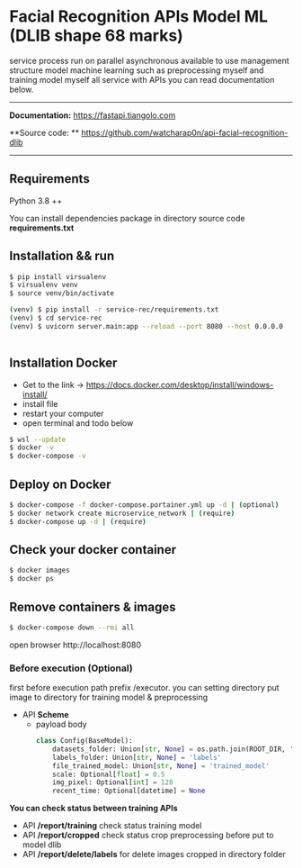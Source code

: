 # Facial Recognition APIs Model ML (DLIB shape 68 marks)

service process run on parallel asynchronous available to use management structure model machine learning such as
preprocessing myself and training model
myself all service with APIs you can read documentation below.

---

**Documentation:** <a href="https://fastapi.tiangolo.com" target="_blank">https://fastapi.tiangolo.com</a>

**Source code:
** <a href="https://github.com/watcharap0n/api-facial-recognition-dlib" target="_blank">https://github.com/watcharap0n/api-facial-recognition-dlib</a>

---

## Requirements

Python 3.8 ++

You can install dependencies package in directory source code **requirements.txt**

## Installation && run

```bash
$ pip install virsualenv 
$ virsualenv venv
$ source venv/bin/activate

(venv) $ pip install -r service-rec/requirements.txt
(venv) $ cd service-rec
(venv) $ uvicorn server.main:app --reload --port 8080 --host 0.0.0.0
 
```

## Installation Docker
- Get to the link -> https://docs.docker.com/desktop/install/windows-install/
- install file
- restart your computer
- open terminal and todo below

```bash
$ wsl --update
$ docker -v
$ docker-compose -v
```

## Deploy on Docker

```bash
$ docker-compose -f docker-compose.portainer.yml up -d | (optional)
$ docker network create microservice_network | (require)
$ docker-compose up -d | (require)
```

## Check your docker container

```bash
$ docker images
$ docker ps
```

## Remove containers & images

```bash
$ docker-compose down --rmi all
```

open browser http://localhost:8080

### Before execution (Optional)

first before execution path prefix /executor. you can setting directory put image to directory for training model &
preprocessing

- API  **Scheme**
    - payload body
        ```python
        class Config(BaseModel):
            datasets_folder: Union[str, None] = os.path.join(ROOT_DIR, 'datasets')
            labels_folder: Union[str, None] = 'labels'
            file_trained_model: Union[str, None] = 'trained_model'
            scale: Optional[float] = 0.5
            img_pixel: Optional[int] = 128
            recent_time: Optional[datetime] = None
        ```

**You can check status between training APIs**

- API  **/report/training**  check status training model
- API **/report/cropped** check status crop preprocessing before put to model dlib
- API **/report/delete/labels** for delete images cropped in directory folder





